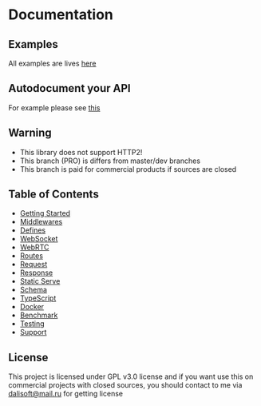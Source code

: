 # Documentation

## Examples

All examples are lives [here](https://github.com/dalisoft/nanoexpress/tree/pro/examples)

## Autodocument your API

For example please see [this](https://github.com/dalisoft/nanoexpress/tree/pro/examples/swagger.js)

## Warning

- This library does not support HTTP2!
- This branch (PRO) is differs from master/dev branches
- This branch is paid for commercial products if sources are closed

## Table of Contents

- [Getting Started](./get-started.md)
- [Middlewares](./middlewares.md)
- [Defines](./defines.md)
- [WebSocket](./websocket.md)
- [WebRTC](./webrtc.md)
- [Routes](./routes.md)
- [Request](./request.md)
- [Response](./response.md)
- [Static Serve](./static-serve.md)
- [Schema](./schema.md)
- [TypeScript](./typescript.md)
- [Docker](./docker.md)
- [Benchmark](./benchmark.md)
- [Testing](./testing.md)
- [Support](./support.md)

## License

This project is licensed under GPL v3.0 license and if you want use this on commercial projects with closed sources, you should contact to me via dalisoft@mail.ru for getting license
